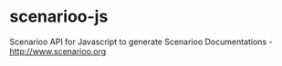 scenarioo-js
============

Scenarioo API  for Javascript to generate Scenarioo Documentations - http://www.scenarioo.org
